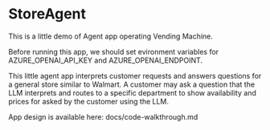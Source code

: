 # StoreAgent
This is a little demo of Agent app operating Vending Machine.

Before running this app, we should set evironment variables for AZURE_OPENAI_API_KEY and AZURE_OPENAI_ENDPOINT.

This little agent app interprets customer requests and answers questions for a general store similar to Walmart.
A customer may ask a question that the LLM interprets and routes to a specific department to show availability and prices for asked by the customer using the LLM.

App design is available here: docs/code-walkthrough.md